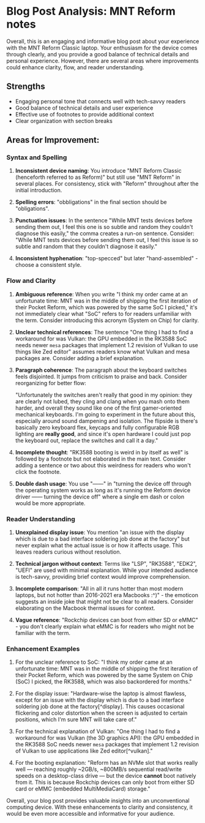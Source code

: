 # Blog Post Analysis: MNT Reform notes

Overall, this is an engaging and informative blog post about your experience with the MNT Reform Classic laptop. Your enthusiasm for the device comes through clearly, and you provide a good balance of technical details and personal experience. However, there are several areas where improvements could enhance clarity, flow, and reader understanding.

## Strengths
- Engaging personal tone that connects well with tech-savvy readers
- Good balance of technical details and user experience
- Effective use of footnotes to provide additional context
- Clear organization with section breaks

## Areas for Improvement:

### Syntax and Spelling

1. **Inconsistent device naming**:
   You introduce "MNT Reform Classic (henceforth referred to as Reform)" but still use "MNT Reform" in several places. For consistency, stick with "Reform" throughout after the initial introduction.

2. **Spelling errors**:
   "obbligations" in the final section should be "obligations".

3. **Punctuation issues**:
   In the sentence "While MNT tests devices before sending them out, I feel this one is so subtle and random they couldn't diagnose this easily," the comma creates a run-on sentence. Consider: "While MNT tests devices before sending them out, I feel this issue is so subtle and random that they couldn't diagnose it easily."

4. **Inconsistent hyphenation**:
   "top-specced" but later "hand-assembled" - choose a consistent style.

### Flow and Clarity

1. **Ambiguous reference**:
   When you write "I think my order came at an unfortunate time: MNT was in the middle of shipping the first iteration of their Pocket Reform, which was powered by the same SoC I picked," it's not immediately clear what "SoC" refers to for readers unfamiliar with the term. Consider introducing this acronym (System on Chip) for clarity.

2. **Unclear technical references**:
   The sentence "One thing I had to find a workaround for was Vulkan: the GPU embedded in the RK3588 SoC needs newer `mesa` packages that implement 1.2 revision of Vulkan to use things like Zed editor" assumes readers know what Vulkan and mesa packages are. Consider adding a brief explanation.

3. **Paragraph coherence**:
   The paragraph about the keyboard switches feels disjointed. It jumps from criticism to praise and back. Consider reorganizing for better flow:

   "Unfortunately the switches aren't really that good in my opinion: they are clearly not lubed, they cling and clang when you mash onto them harder, and overall they sound like one of the first gamer-oriented mechanical keyboards. I'm going to experiment in the future about this, especially around sound dampening and isolation. The flipside is there's basically zero keyboard flex, keycaps and fully configurable RGB lighting are **really good**, and since it's open hardware I could just pop the keyboard out, replace the switches and call it a day."

4. **Incomplete thought**:
   "RK3588 booting is weird in by itself as well" is followed by a footnote but not elaborated in the main text. Consider adding a sentence or two about this weirdness for readers who won't click the footnote.

5. **Double dash usage**:
   You use "——" in "turning the device off through the operating system works as long as it's running the Reform device driver —— turning the device off" where a single em dash or colon would be more appropriate.

### Reader Understanding

1. **Unexplained display issue**:
   You mention "an issue with the display which is due to a bad interface soldering job done at the factory" but never explain what the actual issue is or how it affects usage. This leaves readers curious without resolution.

2. **Technical jargon without context**:
   Terms like "LSP", "RK3588", "EDK2", "UEFI" are used with minimal explanation. While your intended audience is tech-savvy, providing brief context would improve comprehension.

3. **Incomplete comparison**:
   "All in all it runs hotter than most modern laptops, but not hotter than 2016-2021 era Macbooks :^)" - the emoticon suggests an inside joke that might not be clear to all readers. Consider elaborating on the Macbook thermal issues for context.

4. **Vague reference**:
   "Rockchip devices can boot from either SD or eMMC" - you don't clearly explain what eMMC is for readers who might not be familiar with the term.

### Enhancement Examples

1. For the unclear reference to SoC:
   "I think my order came at an unfortunate time: MNT was in the middle of shipping the first iteration of their Pocket Reform, which was powered by the same System on Chip (SoC) I picked, the RK3588, which was also backordered for months."

2. For the display issue:
   "Hardware-wise the laptop is almost flawless, except for an issue with the display which is due to a bad interface soldering job done at the factory[^display]. This causes occasional flickering and color distortion when the screen is adjusted to certain positions, which I'm sure MNT will take care of."

3. For the technical explanation of Vulkan:
   "One thing I had to find a workaround for was Vulkan (the 3D graphics API): the GPU embedded in the RK3588 SoC needs newer `mesa` packages that implement 1.2 revision of Vulkan to use applications like Zed editor[^vulkan]."

4. For the booting explanation:
   "Reform has an NVMe slot that works really well — reaching roughly ~2GB/s, ~800MB/s sequential read/write speeds on a desktop-class drive — but the device **cannot** boot natively from it. This is because Rockchip devices can only boot from either SD card or eMMC (embedded MultiMediaCard) storage."

Overall, your blog post provides valuable insights into an unconventional computing device. With these enhancements to clarity and consistency, it would be even more accessible and informative for your audience.
